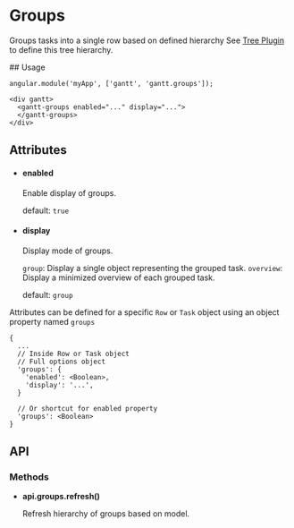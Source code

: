 # Groups

Groups tasks into a single row based on defined hierarchy See [Tree Plugin](tree.md) to define this tree hierarchy.

## Usage

    angular.module('myApp', ['gantt', 'gantt.groups']);

<!-- -->

    <div gantt>
      <gantt-groups enabled="..." display="...">
      </gantt-groups>
    </div>

## Attributes

- #### enabled

    Enable display of groups.

    default: `true`

- #### display

    Display mode of groups.

    `group`: Display a single object representing the grouped task.
    `overview`: Display a minimized overview of each grouped task.

    default: `group`

Attributes can be defined for a specific `Row` or `Task` object using an object property named `groups`

    {
      ...
      // Inside Row or Task object
      // Full options object
      'groups': {
        'enabled': <Boolean>,
        'display': '...',
      }

      // Or shortcut for enabled property
      'groups': <Boolean>
    }

## API

### Methods
    
- **api.groups.refresh()**

    Refresh hierarchy of groups based on model.
